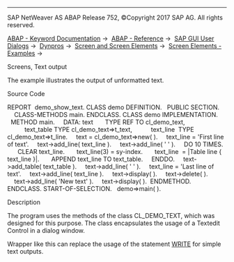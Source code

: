   

* * *

SAP NetWeaver AS ABAP Release 752, ©Copyright 2017 SAP AG. All rights reserved.

[ABAP - Keyword Documentation](javascript:call_link\('abenabap.htm'\)) →  [ABAP - Reference](javascript:call_link\('abenabap_reference.htm'\)) →  [SAP GUI User Dialogs](javascript:call_link\('abenabap_screens.htm'\)) →  [Dynpros](javascript:call_link\('abenabap_dynpros.htm'\)) →  [Screen and Screen Elements](javascript:call_link\('abenabap_dynpros_screen.htm'\)) →  [Screen Elements - Examples](javascript:call_link\('abenscreen_elements_abexas.htm'\)) → 

Screens, Text output

The example illustrates the output of unformatted text.

Source Code

REPORT  demo\_show\_text.
CLASS demo DEFINITION.
  PUBLIC SECTION.
    CLASS-METHODS main.
ENDCLASS.
CLASS demo IMPLEMENTATION.
  METHOD main.
    DATA: text       TYPE REF TO cl\_demo\_text,
          text\_table TYPE cl\_demo\_text=>t\_text,
          text\_line  TYPE cl\_demo\_text=>t\_line.
    text = cl\_demo\_text=>new( ).
    text\_line = 'First line of text'.
    text->add\_line( text\_line ).
    text->add\_line( ' ' ).
    DO 10 TIMES.
      CLEAR text\_line.
      text\_line(3) = sy-index.
      text\_line  = |Table line { text\_line }|.
      APPEND text\_line TO text\_table.
    ENDDO.
    text->add\_table( text\_table ).
    text->add\_line( ' ' ).
    text\_line = 'Last line of text'.
    text->add\_line( text\_line ).
    text->display( ).
    text->delete( ).
    text->add\_line( 'New text' ).
    text->display( ).  ENDMETHOD.
ENDCLASS.
START-OF-SELECTION.
  demo=>main( ).

Description

The program uses the methods of the class CL\_DEMO\_TEXT, which was designed for this purpose. The class encapsulates the usage of a Textedit Control in a dialog window.

Wrapper like this can replace the usage of the statement [WRITE](javascript:call_link\('abapwrite-.htm'\)) for simple text outputs.